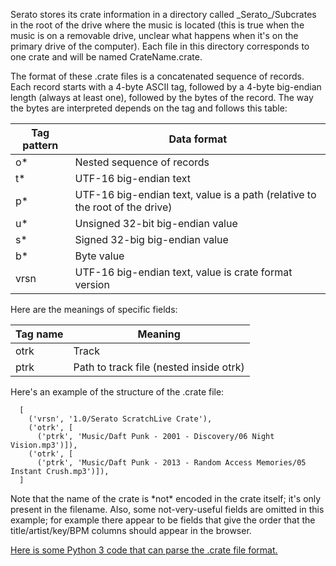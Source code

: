 Serato stores its crate information in a directory called
\_Serato\_/Subcrates in the root of the drive where the music is located
(this is true when the music is on a removable drive, unclear what
happens when it's on the primary drive of the computer). Each file in
this directory corresponds to one crate and will be named
CrateName.crate.

The format of these .crate files is a concatenated sequence of records.
Each record starts with a 4-byte ASCII tag, followed by a 4-byte
big-endian length (always at least one), followed by the bytes of the
record. The way the bytes are interpreted depends on the tag and follows
this table:

| Tag pattern | Data format                                                                 |
| ----------- | --------------------------------------------------------------------------- |
| o\*         | Nested sequence of records                                                  |
| t\*         | UTF-16 big-endian text                                                      |
| p\*         | UTF-16 big-endian text, value is a path (relative to the root of the drive) |
| u\*         | Unsigned 32-bit big-endian value                                            |
| s\*         | Signed 32-big big-endian value                                              |
| b\*         | Byte value                                                                  |
| vrsn        | UTF-16 big-endian text, value is crate format version                       |

Here are the meanings of specific fields:

| Tag name | Meaning                                 |
| -------- | --------------------------------------- |
| otrk     | Track                                   |
| ptrk     | Path to track file (nested inside otrk) |

Here's an example of the structure of the .crate file:

``` 
  [
    ('vrsn', '1.0/Serato ScratchLive Crate'),
    ('otrk', [
      ('ptrk', 'Music/Daft Punk - 2001 - Discovery/06 Night Vision.mp3')]),
    ('otrk', [
      ('ptrk', 'Music/Daft Punk - 2013 - Random Access Memories/05 Instant Crush.mp3')]),
  ]
```

Note that the name of the crate is \*not\* encoded in the crate itself;
it's only present in the filename. Also, some not-very-useful fields are
omitted in this example; for example there appear to be fields that give
the order that the title/artist/key/BPM columns should appear in the
browser.

[Here is some Python 3 code that can parse the .crate file
format.](https://gist.github.com/kerrickstaley/8eb04988c02fa7c62e75c4c34c04cf02)
